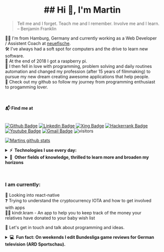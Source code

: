 <h1 align="center">## Hi 👋, I'm Martin </h1>

> Tell me and I forget. Teach me and I remember. Involve me and I learn. – Benjamin Franklin
> &nbsp;

🧑‍💻 I'm from Hamburg, Germany and currently working as a Web Developer / Assistent Coach at [neuefische](https://www.neuefische.de/).\
🛠️ I've always had a soft spot for computers and the drive to learn new software.\
🌱 At the end of 2018 I got a raspberry pi.\
💓 I then fell in love with programming, problem solving and daily routines automation and changed my profession (after 15 years of filmmaking) to pursue my new dream creating awesome applications that help people.\
👀 Check out my github so follow my journey from programming enthusiast to progamming lover.

&nbsp;

#### 📬 Find me at

&nbsp;\
[![Github Badge](http://img.shields.io/badge/-Github-black?style=flat-square&logo=Github&link=https://github.com/mpagels)](https://github.com/mpagels)
[![Linkedin Badge](https://img.shields.io/badge/-LinkedIn-blue?style=flat-square&logo=Linkedin&logoColor=white&link=https://www.linkedin.com/in/martin-pagels-658169203/)](https://www.linkedin.com/in/martin-pagels-658169203)
[![Xing Badge](https://img.shields.io/badge/Xing-026466?style=flat-square&logo=Xing&logoColor=white&link=https://www.xing.com/profile/Martin_Pagels/cv)](https://www.xing.com/profile/Martin_Pagels/cv)
[![Hackerrank Badge](https://img.shields.io/badge/-Hackerrank-2EC866?style=flat-square&logo=HackerRank&logoColor=white&link=https://www.hackerrank.com/boa_11)](https://www.hackerrank.com/boa_11)
[![Youtube Badge](https://img.shields.io/badge/-Youtube-red?style=flat-square&logo=Youtube&logoColor=white&link=https://www.youtube.com/channel/UCXmOcZHxyx2tlqaQEqTG0WQ)](https://www.youtube.com/channel/UCXmOcZHxyx2tlqaQEqTG0WQ)
[![Gmail Badge](https://img.shields.io/badge/-Gmail-d14836?style=flat-square&logo=Gmail&logoColor=white&link=mailto:office@martinpagels.de)](mailto:office@martinpagels.de)
![visitors](https://visitor-badge.glitch.me/badge?page_id=mpagels.mpagels)

[![Martins github stats](https://github-readme-stats.vercel.app/api?username=mpagels&theme=gradien&count_private=true&show_icons=true&icon_color=343D46&bg_color=bg_color=180,2AD1FE,F47468&title_color=fff&text_color=fff)](https://github.com/anuraghazra/github-readme-stats)

<details>
  <summary><b>⚡ &nbsp;Technologies I use every day:</b></summary>
  <br/>

![HTML5](https://img.shields.io/static/v1?style=for-the-badge&message=HTML5&color=E34F26&logo=HTML5&logoColor=FFFFFF&label=)&nbsp;
![CSS3](https://img.shields.io/static/v1?style=for-the-badge&message=CSS3&color=1572B6&logo=CSS3&logoColor=FFFFFF&label=)&nbsp;
![JavaScript](https://img.shields.io/static/v1?style=for-the-badge&message=JavaScript&color=222222&logo=JavaScript&logoColor=F7DF1E&label=)&nbsp;
![Node.js](https://img.shields.io/static/v1?style=for-the-badge&message=Node.js&color=339933&logo=Node.js&logoColor=FFFFFF&label=)&nbsp;
![Express](https://img.shields.io/static/v1?style=for-the-badge&message=Express&color=000000&logo=Express&logoColor=FFFFFF&label=)&nbsp;\
![React](https://img.shields.io/static/v1?style=for-the-badge&message=React&color=222222&logo=React&logoColor=61DAFB&label=)&nbsp;
![React Router](https://img.shields.io/static/v1?style=for-the-badge&message=React+Router&color=CA4245&logo=React+Router&logoColor=FFFFFF&label=)&nbsp;
![styled-components](https://img.shields.io/static/v1?style=for-the-badge&message=styled-components&color=DB7093&logo=styled-components&logoColor=FFFFFF&label=)&nbsp;
![Testing Library](https://img.shields.io/static/v1?style=for-the-badge&message=Testing+Library&color=E33332&logo=Testing+Library&logoColor=FFFFFF&label=)&nbsp;\
![MongoDB](https://img.shields.io/static/v1?style=for-the-badge&message=MongoDB&color=47A248&logo=MongoDB&logoColor=FFFFFF&label=)&nbsp;
![Python](https://img.shields.io/static/v1?style=for-the-badge&message=Python&color=3776AB&logo=Python&logoColor=FFFFFF&label=)&nbsp;
![Flask](https://img.shields.io/static/v1?style=for-the-badge&message=Flask&color=000000&logo=Flask&logoColor=FFFFFF&label=)&nbsp;\
![Git](https://img.shields.io/static/v1?style=for-the-badge&message=Git&color=F05032&logo=Git&logoColor=FFFFFF&label=)&nbsp;
![GitHub](https://img.shields.io/static/v1?style=for-the-badge&message=GitHub&color=181717&logo=GitHub&logoColor=FFFFFF&label=)&nbsp;
![GitLab](https://img.shields.io/static/v1?style=for-the-badge&message=GitLab&color=222222&logo=GitLab&logoColor=FCA121&label=)&nbsp;
![Ubuntu](https://img.shields.io/static/v1?style=for-the-badge&message=Ubuntu&color=E95420&logo=Ubuntu&logoColor=FFFFFF&label=)&nbsp;
![Visual Studio Code](https://img.shields.io/static/v1?style=for-the-badge&message=Visual+Studio+Code&color=007ACC&logo=Visual+Studio+Code&logoColor=FFFFFF&label=)&nbsp;

<!--
GitHub, GitLab, Docker, Firebase.
VSCode.
HTML, CSS, JavaScript, TypeScript.
mongoDB.
TDD.
linux.
-->
</details>

<!--

nodejs, redis, nginx,
rest, google cloud plataform, aws
mongodb,
github actions
python, raspberrypi, arduino.
photoshop, premiere, after effects, illustrator, xd.
blockchain, iota, cardano.
-->

<details>
  <summary><b>🧠 &nbsp;Other fields of knowledge, thrilled to learn more and broaden my horizons</b></summary>
  <br/>

![NGINX](https://img.shields.io/static/v1?style=for-the-badge&message=NGINX&color=009639&logo=NGINX&logoColor=FFFFFF&label=)&nbsp;\
![Docker](https://img.shields.io/static/v1?style=for-the-badge&message=Docker&color=2496ED&logo=Docker&logoColor=FFFFFF&label=)&nbsp;
![GitHub Actions](https://img.shields.io/static/v1?style=for-the-badge&message=GitHub+Actions&color=2088FF&logo=GitHub+Actions&logoColor=FFFFFF&label=)&nbsp;\
![Amazon AWS](https://img.shields.io/static/v1?style=for-the-badge&message=Amazon+AWS&color=232F3E&logo=Amazon+AWS&logoColor=FFFFFF&label=)&nbsp;
![Raspberry Pi](https://img.shields.io/static/v1?style=for-the-badge&message=Raspberry+Pi&color=A22846&logo=Raspberry+Pi&logoColor=FFFFFF&label=)&nbsp;
![Arduino](https://img.shields.io/static/v1?style=for-the-badge&message=Arduino&color=00979D&logo=Arduino&logoColor=FFFFFF&label=)&nbsp;\
![Adobe Photoshop](https://img.shields.io/static/v1?style=for-the-badge&message=Adobe+Photoshop&color=31A8FF&logo=Adobe+Photoshop&logoColor=FFFFFF&label=)
![Adobe Premiere Pro](https://img.shields.io/static/v1?style=for-the-badge&message=Adobe+Premiere+Pro&color=9999FF&logo=Adobe+Premiere+Pro&logoColor=FFFFFF&label=)&nbsp;
![Adobe After Effects](https://img.shields.io/static/v1?style=for-the-badge&message=Adobe+After+Effects&color=9999FF&logo=Adobe+After+Effects&logoColor=FFFFFF&label=)&nbsp;
![Adobe XD](https://img.shields.io/static/v1?style=for-the-badge&message=Adobe+XD&color=FF61F6&logo=Adobe+XD&logoColor=FFFFFF&label=)&nbsp;
![Adobe Illustrator](https://img.shields.io/static/v1?style=for-the-badge&message=Adobe+Illustrator&color=222222&logo=Adobe+Illustrator&logoColor=FF9A00&label=)&nbsp;\
![Eclipse Mosquitto](https://img.shields.io/static/v1?style=for-the-badge&message=Eclipse+Mosquitto&color=3C5280&logo=Eclipse+Mosquitto&logoColor=FFFFFF&label=)&nbsp;
![IOTA](https://img.shields.io/static/v1?style=for-the-badge&message=IOTA&color=131F37&logo=IOTA&logoColor=FFFFFF&label=)

</details>

&nbsp;

### I am currently:

📱 Looking into react-native \
❓ Trying to understand the cryptocurrency IOTA and how to get involved with apps \
👨‍💻 kindr.kram - An app to help you to keep track of the money your relatives have donated to your baby wish list

💬 Let's get in touch and talk about programming and ideas.

<details>
  <summary><b>💻 &nbsp;Fun fact: On weekends I edit Bundesliga game reviews for German television (ARD Sportschau).</b></summary>
<img src="assets/editing.jpg" />
  <br/>
</details>
